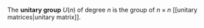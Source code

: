 The **unitary group** $U(n)$ of degree $n$ is the group of $n \times n$ [[unitary matrices|unitary matrix]].